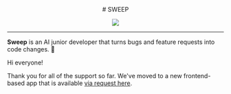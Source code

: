 <center># SWEEP</center>

<p align="center">
    <img src="https://github.com/sweepai/sweep/assets/26889185/39d500fc-9276-402c-9ec7-3e61f57ad233">
</p>

---

<b>Sweep</b> is an AI junior developer that turns bugs and feature requests into code changes. :robot:

Hi everyone!

Thank you for all of the support so far.
We've moved to a new frontend-based app that is available [via request here](https://form.typeform.com/to/wliuvyWE).
